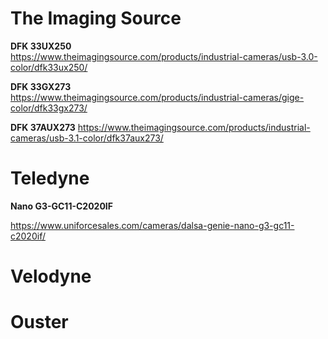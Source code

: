 
# The Imaging Source

**DFK 33UX250**  
https://www.theimagingsource.com/products/industrial-cameras/usb-3.0-color/dfk33ux250/  

**DFK 33GX273**  
https://www.theimagingsource.com/products/industrial-cameras/gige-color/dfk33gx273/  

**DFK 37AUX273**
https://www.theimagingsource.com/products/industrial-cameras/usb-3.1-color/dfk37aux273/  


# Teledyne 

**Nano G3-GC11-C2020IF**

https://www.uniforcesales.com/cameras/dalsa-genie-nano-g3-gc11-c2020if/


# Velodyne

# Ouster

